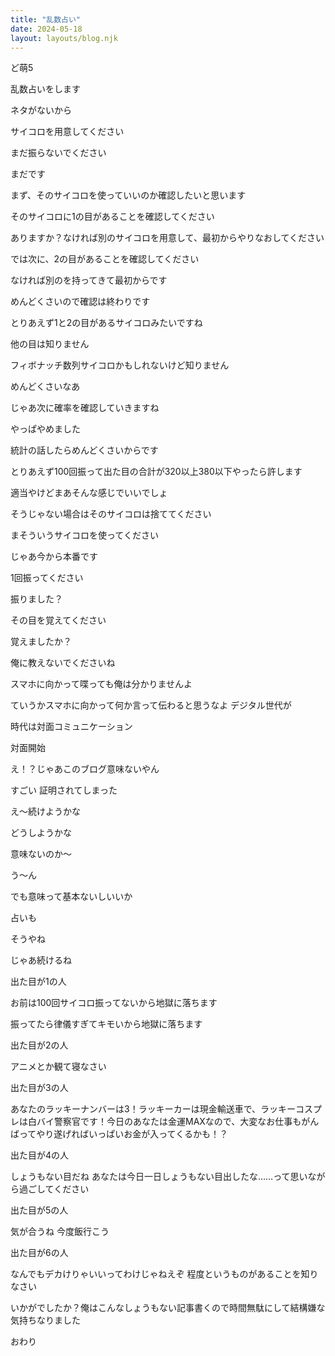 ```yaml
---
title: "乱数占い"
date: 2024-05-18
layout: layouts/blog.njk
---
```

<p>ど萌5</p>

<p>乱数占いをします</p>

<p>ネタがないから</p>

<p>サイコロを用意してください</p>

<p>まだ振らないでください</p>

<p>まだです</p>

<p>まず、そのサイコロを使っていいのか確認したいと思います</p>

<p>そのサイコロに1の目があることを確認してください</p>

<p>ありますか？なければ別のサイコロを用意して、最初からやりなおしてください</p>

<p>では次に、2の目があることを確認してください</p>

<p>なければ別のを持ってきて最初からです</p>

<p>めんどくさいので確認は終わりです</p>

<p>とりあえず1と2の目があるサイコロみたいですね</p>

<p>他の目は知りません</p>

<p>フィボナッチ数列サイコロかもしれないけど知りません</p>

<p>めんどくさいなあ</p>

<p>じゃあ次に確率を確認していきますね</p>

<p>やっぱやめました</p>

<p>統計の話したらめんどくさいからです</p>

<p>とりあえず100回振って出た目の合計が320以上380以下やったら許します</p>

<p>適当やけどまあそんな感じでいいでしょ</p>

<p>そうじゃない場合はそのサイコロは捨ててください</p>

<p>まそういうサイコロを使ってください</p>

<p>じゃあ今から本番です</p>

<p>1回振ってください</p>

<p>振りました？</p>

<p>その目を覚えてください</p>

<p>覚えましたか？</p>

<p>俺に教えないでくださいね</p>

<p>スマホに向かって喋っても俺は分かりませんよ</p>

<p>ていうかスマホに向かって何か言って伝わると思うなよ デジタル世代が</p>

<p>時代は対面コミュニケーション</p>

<p>対面開始</p>

<p>え！？じゃあこのブログ意味ないやん</p>

<p>すごい 証明されてしまった</p>

<p>え〜続けようかな</p>

<p>どうしようかな</p>

<p>意味ないのか〜</p>

<p>う〜ん</p>

<p>でも意味って基本ないしいいか</p>

<p>占いも</p>

<p>そうやね</p>

<p>じゃあ続けるね</p>

<p>出た目が1の人</p>

<p>お前は100回サイコロ振ってないから地獄に落ちます</p>

<p>振ってたら律儀すぎてキモいから地獄に落ちます</p>

<p>出た目が2の人</p>

<p>アニメとか観て寝なさい</p>

<p>出た目が3の人</p>

<p>あなたのラッキーナンバーは3！ラッキーカーは現金輸送車で、ラッキーコスプレは白バイ警察官です！今日のあなたは金運MAXなので、大変なお仕事もがんばってやり遂げればいっぱいお金が入ってくるかも！？</p>

<p>出た目が4の人</p>

<p>しょうもない目だね あなたは今日一日しょうもない目出したな……って思いながら過ごしてください</p>

<p>出た目が5の人</p>

<p>気が合うね 今度飯行こう</p>

<p>出た目が6の人</p>

<p>なんでもデカけりゃいいってわけじゃねえぞ 程度というものがあることを知りなさい</p>

<p>いかがでしたか？俺はこんなしょうもない記事書くので時間無駄にして結構嫌な気持ちなりました</p>

<p>おわり</p>